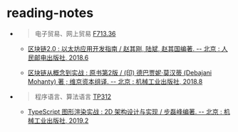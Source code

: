 # reading-notes

- > 电子贸易、网上贸易 [F713.36][F713.3]

    - [区块链2.0 : 以太坊应用开发指南 / 赵其刚, 陆斌, 赵其国编著. -- 北京 : 人民邮电出版社, 2018.6](./F713/2018095142)

    - [区块链从概念到实战 : 原书第2版 / (印) 德巴贾妮·莫汉蒂 (Debajani Mohanty) 著 ; 维京资本组译. -- 北京 : 机械工业出版社, 2018.8](./F713/2018184395)

- > 程序语言、算法语言 [TP312][TP31]

    - [TypeScript 图形渲染实战 : 2D 架构设计与实现 / 步磊峰编著. -- 北京 : 机械工业出版社, 2019.2](./TP312/2019025527)

[F713.3]: <http://www.clcindex.com/category/F713.3/>
[TP31]: <http://www.clcindex.com/category/TP31/>
